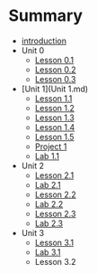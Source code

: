 # Summary

* [introduction](README.md)
* Unit 0
   * [Lesson 0.1](lesson_01.md)
   * [Lesson 0.2](lesson_02.md)
   * [Lesson 0.3](lesson_01.md)
* [Unit 1](Unit 1.md)
   * [Lesson 1.1](lesson_11.md)
   * [Lesson 1.2](lesson_12.md)
   * [Lesson 1.3](lesson_13.md)
   * [Lesson 1.4](lesson_14.md)
   * [Lesson 1.5](lesson_15.md)
   * [Project 1](project_1.md)
   * [Lab 1.1](lab_11.md)
* Unit 2
   * [Lesson 2.1](lesson_21.md)
   * [Lab 2.1](lab_21.md)
   * [Lesson 2.2](lesson_22.md)
   * [Lab 2.2](lab_22.md)
   * [Lesson 2.3](lesson_23.md)
   * [Lab 2.3](lab_23.md)
* Unit 3
   * [Lesson 3.1](lesson_31.md)
   * [Lab 3.1](lab_31.md)
   * Lesson 3.2


